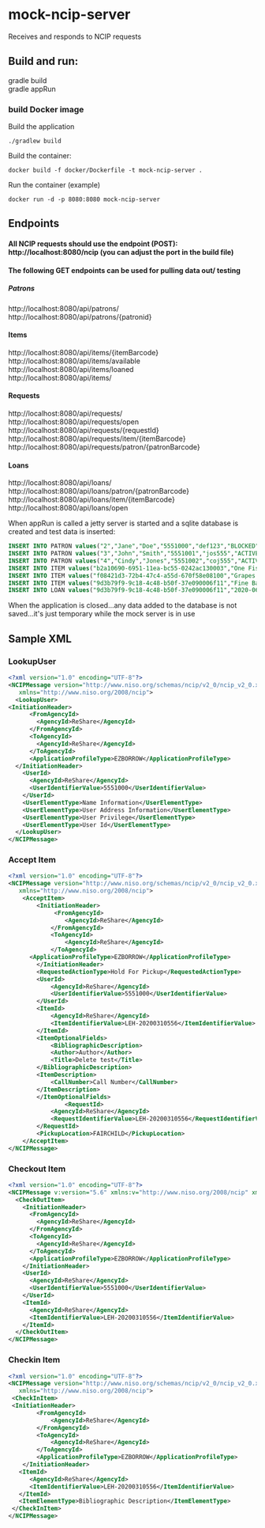 # mock-ncip-server
Receives and responds to NCIP requests


## Build and run:
gradle build
<br>
gradle appRun
### build Docker image
Build the application
```
./gradlew build
```
Build the container:
```
docker build -f docker/Dockerfile -t mock-ncip-server .
```
Run the container (example)
```
docker run -d -p 8080:8080 mock-ncip-server
```

## Endpoints

#### All NCIP requests should use the endpoint (POST): http://localhost:8080/ncip  (you can adjust the port in the build file)

#### The following GET endpoints can be used for pulling data out/ testing
##### Patrons
http://localhost:8080/api/patrons/
<br>
http://localhost:8080/api/patrons/{patronid}

#### Items
http://localhost:8080/api/items/{itemBarcode}
<br>
http://localhost:8080/api/items/available
<br>
http://localhost:8080/api/items/loaned
<br>
http://localhost:8080/api/items/

#### Requests
http://localhost:8080/api/requests/
<br>
http://localhost:8080/api/requests/open
<br>
http://localhost:8080/api/requests/{requestId}
<br>
http://localhost:8080/api/requests/item/{itemBarcode}
<br>
http://localhost:8080/api/requests/patron/{patronBarcode}

#### Loans
http://localhost:8080/api/loans/
<br>
http://localhost:8080/api/loans/patron/{patronBarcode}
<br>
http://localhost:8080/api/loans/item/{itemBarcode}
<br>
http://localhost:8080/api/loans/open

When appRun is called a jetty server is started and a sqlite database is created and test data is inserted:
```sql
INSERT INTO PATRON values("2","Jane","Doe","5551000","def123","BLOCKED","STAFF","LINDERMAN","def123@mockemail.edu","201-555-1212");
INSERT INTO PATRON values("3","John","Smith","5551001","jos555","ACTIVE","GRAD","FAIRCHILD","jos555@mockemail.edu","215-555-1212");
INSERT INTO PATRON values("4","Cindy","Jones","5551002","coj555","ACTIVE","UGRAD","LINDERMAN","coj555@mockemail.edu","610-555-1212");
INSERT INTO ITEM values("b2a10690-6951-11ea-bc55-0242ac130003","One Fish Two Fish","39151000209805","Richard Hesse","AVAILABLE","500.1");
INSERT INTO ITEM values("f08421d3-72b4-47c4-a55d-670f58e08100","Grapes of Wrath","39151000095337","James Ortega","LOANED","500.2");
INSERT INTO ITEM values("9d3b79f9-9c18-4c48-b50f-37e090006f11","Fine Balance","39151004322067","A. Smith","AVAILABLE","500.3");
INSERT INTO LOAN values("9d3b79f9-9c18-4c48-b50f-37e090006f11","2020-06-24T04:00:00Z","39151000095337","5551002","OPEN");
```
When the application is closed...any data added to the database is not saved...it's just temporary while the mock server is in use


## Sample XML

### LookupUser
```xml
<?xml version="1.0" encoding="UTF-8"?>
<NCIPMessage version="http://www.niso.org/schemas/ncip/v2_0/ncip_v2_0.xsd"
   xmlns="http://www.niso.org/2008/ncip">
  <LookupUser>
<InitiationHeader>
      <FromAgencyId>
        <AgencyId>ReShare</AgencyId>
      </FromAgencyId>
      <ToAgencyId>
        <AgencyId>ReShare</AgencyId>
      </ToAgencyId>
      <ApplicationProfileType>EZBORROW</ApplicationProfileType>
  </InitiationHeader> 
    <UserId>
      <AgencyId>ReShare</AgencyId>
      <UserIdentifierValue>5551000</UserIdentifierValue>
    </UserId>
    <UserElementType>Name Information</UserElementType>
    <UserElementType>User Address Information</UserElementType>
    <UserElementType>User Privilege</UserElementType>
    <UserElementType>User Id</UserElementType>
  </LookupUser>
</NCIPMessage>
```

### Accept Item
```xml
<?xml version="1.0" encoding="UTF-8"?>
<NCIPMessage version="http://www.niso.org/schemas/ncip/v2_0/ncip_v2_0.xsd"
   xmlns="http://www.niso.org/2008/ncip">
	<AcceptItem>
		<InitiationHeader>
    		 <FromAgencyId>
        		<AgencyId>ReShare</AgencyId>
    		</FromAgencyId>
    		<ToAgencyId>
        		<AgencyId>ReShare</AgencyId>
    		</ToAgencyId>
      <ApplicationProfileType>EZBORROW</ApplicationProfileType>
    	</InitiationHeader>
		<RequestedActionType>Hold For Pickup</RequestedActionType>
		<UserId>
			<AgencyId>ReShare</AgencyId>
			<UserIdentifierValue>5551000</UserIdentifierValue>
		</UserId>
		<ItemId>
			<AgencyId>ReShare</AgencyId>
			<ItemIdentifierValue>LEH-20200310556</ItemIdentifierValue>
		</ItemId>
		<ItemOptionalFields>
			<BibliographicDescription>
			<Author>Author</Author>
			<Title>Delete test</Title>
		</BibliographicDescription>
		<ItemDescription>
			<CallNumber>Call Number</CallNumber>
		</ItemDescription>
		</ItemOptionalFields>
				<RequestId>
			<AgencyId>ReShare</AgencyId>
			<RequestIdentifierValue>LEH-20200310556</RequestIdentifierValue>
		</RequestId>
		<PickupLocation>FAIRCHILD</PickupLocation>
	</AcceptItem>
</NCIPMessage>
```

### Checkout Item
```xml
<?xml version="1.0" encoding="UTF-8"?>
<NCIPMessage v:version="5.6" xmlns:v="http://www.niso.org/2008/ncip" xmlns="http://www.niso.org/2008/ncip" xmlns:xsi="http://www.w3.org/2001/XMLSchema-instance" xsi:schemaLocation="http://www.niso.org/2008/ncip http://www.niso.org/schemas/ncip/v2_0/ncip_v2_0.xsd ">
  <CheckOutItem>
    <InitiationHeader>
      <FromAgencyId>
        <AgencyId>ReShare</AgencyId>
      </FromAgencyId>
      <ToAgencyId>
        <AgencyId>ReShare</AgencyId>
      </ToAgencyId>
      <ApplicationProfileType>EZBORROW</ApplicationProfileType>
    </InitiationHeader> 
    <UserId>
      <AgencyId>ReShare</AgencyId>
      <UserIdentifierValue>5551000</UserIdentifierValue>
    </UserId>
    <ItemId>
      <AgencyId>ReShare</AgencyId> 
      <ItemIdentifierValue>LEH-20200310556</ItemIdentifierValue>
    </ItemId>
  </CheckOutItem>
</NCIPMessage>
```

### Checkin Item
```xml
<?xml version="1.0" encoding="UTF-8"?>
<NCIPMessage version="http://www.niso.org/schemas/ncip/v2_0/ncip_v2_0.xsd"
   xmlns="http://www.niso.org/2008/ncip">
 <CheckInItem>
 <InitiationHeader>
		<FromAgencyId>
			<AgencyId>ReShare</AgencyId>
		</FromAgencyId>
		<ToAgencyId>
			<AgencyId>ReShare</AgencyId>
		</ToAgencyId>
		<ApplicationProfileType>EZBORROW</ApplicationProfileType>
	</InitiationHeader> 
   <ItemId>
      <AgencyId>ReShare</AgencyId>
	  <ItemIdentifierValue>LEH-20200310556</ItemIdentifierValue>
   </ItemId>
   <ItemElementType>Bibliographic Description</ItemElementType>
 </CheckInItem>
</NCIPMessage>
```





